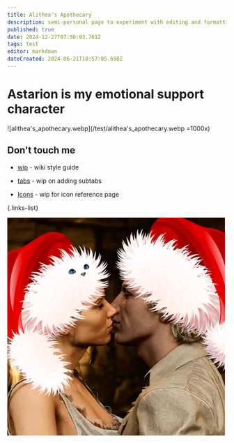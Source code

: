 ```yaml
---
title: Alithea's Apothecary
description: semi-personal page to experiment with editing and formatting without affecting the main content of the wiki
published: true
date: 2024-12-27T07:50:03.761Z
tags: test
editor: markdown
dateCreated: 2024-06-21T10:57:05.698Z
---
```


# Astarion is my emotional support character
![alithea's_apothecary.webp](/test/alithea's_apothecary.webp =1000x)

## Don't touch me

- [wip](/test/alitheas-apothecary/wip) - wiki style guide

- [tabs](/test/alitheas-apothecary/tabs) - wip on adding subtabs

- [Icons](/test/alitheas-apothecary/Icons) - wip for icon reference page

{.links-list}

![merryxmas2024.webp](/test/alithea/merryxmas2024.webp)



